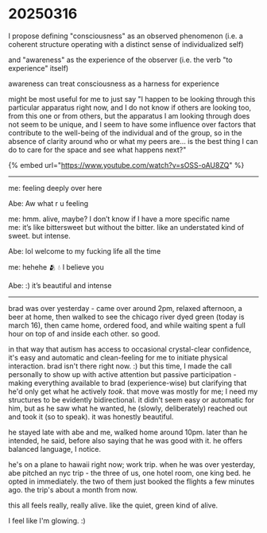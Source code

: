 # 20250316

I propose defining "consciousness" as an observed phenomenon (i.e. a coherent structure operating with a distinct sense of individualized self)

and "awareness" as the experience of the observer (i.e. the verb "to experience" itself)

awareness can treat consciousness as a harness for experience

might be most useful for me to just say "I happen to be looking through this particular apparatus right now, and I do not know if others are looking too, from this one or from others, but the apparatus I am looking through does not seem to be unique, and I seem to have some influence over factors that contribute to the well-being of the individual and of the group, so in the absence of clarity around who or what my peers are... is the best thing I can do to care for the space and see what happens next?"

{% embed url="https://www.youtube.com/watch?v=sOSS-oAU8ZQ" %}

***

me: feeling deeply over here

Abe: Aw what r u feeling

me: hmm. alive, maybe? I don’t know if I have a more specific name\
me: it’s like bittersweet but without the bitter. like an understated kind of sweet. but intense.

Abe: lol welcome to my fucking life all the time

me: hehehe 🫂 💧 I believe you

Abe: :) it’s beautiful and intense

***

brad was over yesterday - came over around 2pm, relaxed afternoon, a beer at home, then walked to see the chicago river dyed green (today is march 16), then came home, ordered food, and while waiting spent a full hour on top of and inside each other. so good.

in that way that autism has access to occasional crystal-clear confidence, it's easy and automatic and clean-feeling for me to initiate physical interaction. brad isn't there right now. :) but this time, I made the call personally to show up with active attention but passive participation - making everything available to brad (experience-wise) but clarifying that he'd only get what he actively _took_. that move was mostly for me; I need my structures to be evidently bidirectional. it didn't seem easy or automatic for him, but as he saw what he wanted, he (slowly, deliberately) reached out and took it (so to speak). it was honestly beautiful.

he stayed late with abe and me, walked home around 10pm. later than he intended, he said, before also saying that he was good with it. he offers balanced language, I notice.

he's on a plane to hawaii right now; work trip. when he was over yesterday, abe pitched an nyc trip - the three of us, one hotel room, one king bed. he opted in immediately. the two of them just booked the flights a few minutes ago. the trip's about a month from now.

this all feels really, really alive. like the quiet, green kind of alive.

I feel like I'm glowing. :)

